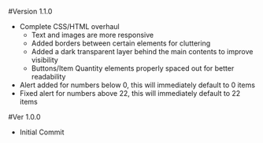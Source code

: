 #Version 1.1.0
  - Complete CSS/HTML overhaul
    - Text and images are more responsive
    - Added borders between certain elements for cluttering
    - Added a dark transparent layer behind the main contents to improve visibility
    - Buttons/Item Quantity elements properly spaced out for better readability
  - Alert added for numbers below 0, this will immediately default to 0 items
  - Fixed alert for numbers above 22, this will immediately default to 22 items

#Ver 1.0.0
  - Initial Commit
